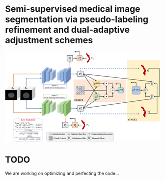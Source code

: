 # Semi-supervised medical image segmentation via pseudo-labeling refinement and dual-adaptive adjustment schemes
![image](https://github.com/BinZhengS/HASSL/blob/main/Framework.png)

# TODO
We are working on optimizing and perfecting the code...
